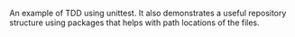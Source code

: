 An example of TDD using unittest.  It also demonstrates a useful repository structure using packages that helps with path locations of the files.
